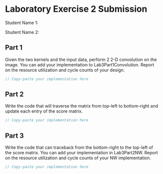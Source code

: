 # Laboratory Exercise 2 Submission
Student Name 1:

Student Name 2:

## Part 1
Given the two kernels and the input data, perform 2 2-D convolution on the image. You can add your implementation to Lab3Part1Convolution. Report on the resource utilization and cycle counts of your design. 
```scala
// Copy-paste your implementation here
```

## Part 2
Write the code that will traverse the matrix from top-left to bottom-right and update each entry of the score matrix.
```scala
// Copy-paste your implementation here
```

## Part 3
Write the code that can traceback from the bottom-right to the top-left of the score matrix. You can add your implementation in Lab3Part2NW. Report on the resource utilization and cycle counts of your NW implementation.
```scala
// Copy-paste your implementation here
```
